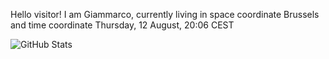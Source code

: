 Hello visitor! I am Giammarco, currently living in space coordinate Brussels and time coordinate Thursday, 12 August, 20:06 CEST

![GitHub Stats](https://github-readme-stats.vercel.app/api?username=grcasanova)
